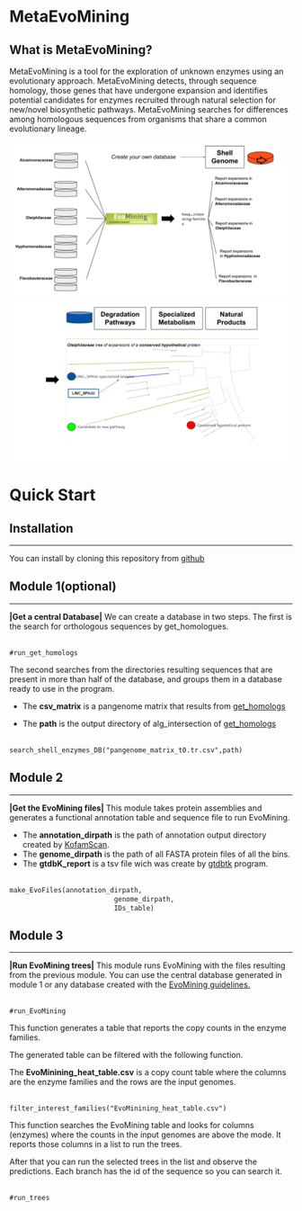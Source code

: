 
# MetaEvoMining

## What is MetaEvoMining?

MetaEvoMining is a tool for the exploration of unknown enzymes using an
evolutionary approach. MetaEvoMining detects, through sequence homology,
those genes that have undergone expansion and identifies potential
candidates for enzymes recruited through natural selection for new/novel
biosynthetic pathways. MetaEvoMining searches for differences among
homologous sequences from organisms that share a common evolutionary
lineage.

![figure1](image_2.svg)![figure2](image_1.svg)

# Quick Start

## Installation

-----------------------------------------------------------------------

You can install by cloning this repository from [github](https://github.com/andrespan/MetaEvoMining.git)


## Module 1(optional)

------------------------------------------------------------------------

**\|Get a central Database\|** We can create a database in two steps. The
first is the search for orthologous sequences by get_homologues.

```{r}

#run_get_homologs

```

The second searches from the directories resulting sequences that are
present in more than half of the database, and groups them in a database
ready to use in the program.

-   The **csv_matrix** is a pangenome matrix that results from
    [get_homologs](http://eead-csic-compbio.github.io/get_homologues/manual/)

-   The **path** is the output directory of alg_intersection of
    [get_homologs](http://eead-csic-compbio.github.io/get_homologues/manual/)

```{r}

search_shell_enzymes_DB("pangenome_matrix_t0.tr.csv",path)

```

## Module 2

------------------------------------------------------------------------

**\|Get the EvoMining files\|** This module takes protein assemblies and
generates a functional annotation table and sequence file to run
EvoMining.

-   The **annotation_dirpath** is the path of annotation output
    directory created by
    [KofamScan](https://github.com/takaram/kofam_scan.git).
-   The **genome_dirpath** is the path of all FASTA protein files of all
    the bins.
-   The **gtdbK_report** is a tsv file wich was create by
    [gtdbtk](https://github.com/Ecogenomics/GTDBTk.git) program.

```{r}

make_EvoFiles(annotation_dirpath,
                          genome_dirpath,
                          IDs_table)

```

## Module 3

------------------------------------------------------------------------
**\|Run EvoMining trees\|** This module runs EvoMining with the files resulting from the previous module. You can use the central database generated in module 1 or any database created with the [EvoMining guidelines.](https://github.com/nselem/evomining/wiki/Databases-Conformation)

```{r}

#run_EvoMining

```
This function generates a table that reports the copy counts in the enzyme families.

The generated table can be filtered with the following function.

The **EvoMinining_heat_table.csv** is a copy count table where the columns are the enzyme families and the rows are the input genomes.

```{r}

filter_interest_families("EvoMinining_heat_table.csv")

```
This function searches the EvoMining table and looks for columns (enzymes) where the counts in the input genomes are above the mode. It reports those columns in a list to run the trees.

After that you can run the selected trees in the list and observe the predictions. Each branch has the id of the sequence so you can search it.

```{r}

#run_trees

```


